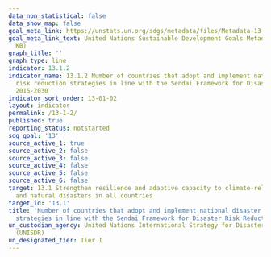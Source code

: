 ```yaml
---
data_non_statistical: false
data_show_map: false
goal_meta_link: https://unstats.un.org/sdgs/metadata/files/Metadata-13-01-02.pdf
goal_meta_link_text: United Nations Sustainable Development Goals Metadata (PDF 217
  KB)
graph_title: ''
graph_type: line
indicator: 13.1.2
indicator_name: 13.1.2 Number of countries that adopt and implement national disaster
  risk reduction strategies in line with the Sendai Framework for Disaster Risk Reduction
  2015-2030
indicator_sort_order: 13-01-02
layout: indicator
permalink: /13-1-2/
published: true
reporting_status: notstarted
sdg_goal: '13'
source_active_1: true
source_active_2: false
source_active_3: false
source_active_4: false
source_active_5: false
source_active_6: false
target: 13.1 Strengthen resilience and adaptive capacity to climate-related hazards
  and natural disasters in all countries
target_id: '13.1'
title: 'Number of countries that adopt and implement national disaster risk reduction
  strategies in line with the Sendai Framework for Disaster Risk Reduction 2015-2030 '
un_custodian_agency: United Nations International Strategy for Disaster Reduction
  (UNISDR)
un_designated_tier: Tier I
---
```

